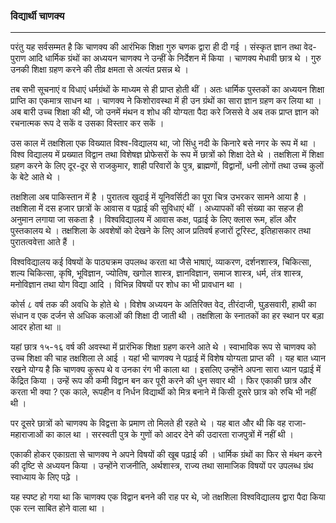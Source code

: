 ### विद्यार्थी चाणक्य

---

परंतु यह सर्वसम्मत है कि चाणक्य की आरंभिक शिक्षा गुरु चणक द्वारा ही दी गई । संस्कृत ज्ञान तथा वेद-पुराण आदि धार्मिक ग्रंथों का अध्ययन चाणक्य ने उन्हीं के निर्देशन में किया । चाणक्य मेधावी छात्र थे । गुरु उनकी शिक्षा ग्रहण करने की तीव्र क्षमता से अत्यंत प्रसन्न थे ।

तब सभी सूचनाएं व विधाएं धर्मग्रंथों के माध्यम से ही प्राप्त होती थीं । अतः धार्मिक पुस्तकों का अध्ययन शिक्षा प्राप्ति का एकमात्र साधन था । चाणक्य ने किशोरावस्था में ही उन ग्रंथों का सारा ज्ञान ग्रहण कर लिया था । अब बारी उच्च शिक्षा की थी, जो उनमें मंथन व शोध की योग्यता पैदा करे जिससे वे अब तक प्राप्त ज्ञान को रचनात्मक रूप दे सकें व उसका विस्तार कर सकें ।

उस काल में तक्षशिला एक विख्यात विश्व-विद्यालय था, जो सिंधु नदी के किनारे बसे नगर के रूप में था । विश्व विद्यालय में प्रख्यात विद्वान तथा विशेषज्ञ प्रोफेसरों के रूप में छात्रों को शिक्षा देते थे । तक्षशिला में शिक्षा ग्रहण करने के लिए दूर-दूर से राजकुमार, शाही परिवारों के पुत्र, ब्राह्मणों, विद्वानों, धनी लोगों तथा उच्च कुलों के बेटे आते थे ।

तक्षशिला अब पाकिस्तान में है । पुरातत्व खुदाई में यूनिवर्सिटी का पूरा चित्र उभरकर सामने आया है । तक्षशिला में दस हजार छात्रों के आवास व पढ़ाई की सुविधाएं थीं । अध्यापकों की संख्या का सहज ही अनुमान लगाया जा सकता है । विश्वविद्यालय में आवास कक्ष, पढ़ाई के लिए क्लास रूम, हॉल और पुस्तकालय थे । तक्षशिला के अवशेषों को देखने के लिए आज प्रतिवर्ष हजारों टूरिस्ट, इतिहासकार तथा पुरातत्ववेत्ता आते हैं ।

विश्वविद्यालय कई विषयों के पाठ्यक्रम उपलब्ध करता था जैसे भाषाएं, व्याकरण, दर्शनशास्त्र, चिकित्सा, शल्य चिकित्सा, कृषि, भूविज्ञान, ज्योतिष, खगोल शास्त्र, ज्ञानविज्ञान, समाज शास्त्र, धर्म, तंत्र शास्त्र, मनोविज्ञान तथा योग विद्या आदि । विभिन्न विषयों पर शोध का भी प्रावधान था ।

कोर्स ८ वर्ष तक की अवधि के होते थे । विशेष अध्ययन के अतिरिक्त वेद, तीरंदाजी, घुड़सवारी, हाथी का संधान व एक दर्जन से अधिक कलाओं की शिक्षा दी जाती थी । तक्षशिला के स्नातकों का हर स्थान पर बड़ा आदर होता था ॥

यहां छात्र १५-१६ वर्ष की अवस्था में प्रारंभिक शिक्षा ग्रहण करने आते थे । स्वाभाविक रूप से चाणक्य को उच्च शिक्षा की चाह तक्षशिला ले आई । यहां भी चाणक्य ने पढ़ाई में विशेष योग्यता प्राप्त की । यह बात ध्यान रखने योग्य है कि चाणक्य कुरूप थे व उनका रंग भी काला था । इसलिए उन्होंने अपना सारा ध्यान पढ़ाई में केंद्रित किया । उन्हें रूप की कमी विद्वान बन कर पूरी करने की धुन सवार थी । फिर एकाकी छात्र और करता भी क्या ? एक काले, रूपहीन व निर्धन विद्यार्थी को मित्र बनाने में किसी दूसरे छात्र को रुचि भी नहीं थी ।

पर दूसरे छात्रों को चाणक्य के विद्वत्ता के प्रमाण तो मिलते ही रहते थे । यह बात और थी कि वह राजा-महाराजाओं का काल था । सरस्वती पुत्र के गुणों को आदर देने की उदारता राजपुत्रों में नहीं थी ।

एकाकी होकर एकाग्रता से चाणक्य ने अपने विषयों की खूब पढ़ाई की । धार्मिक ग्रंथों का फिर से मंथन करने की दृष्टि से अध्ययन किया । उन्होंने राजनीति, अर्थशास्त्र, राज्य तथा सामाजिक विषयों पर उपलब्ध ग्रंथ स्वाध्याय के लिए पढ़े ।

यह स्पष्ट हो गया था कि चाणक्य एक विद्वान बनने की राह पर थे, जो तक्षशिला विश्वविद्यालय द्वारा पैदा किया एक रत्न साबित होने वाला था ।